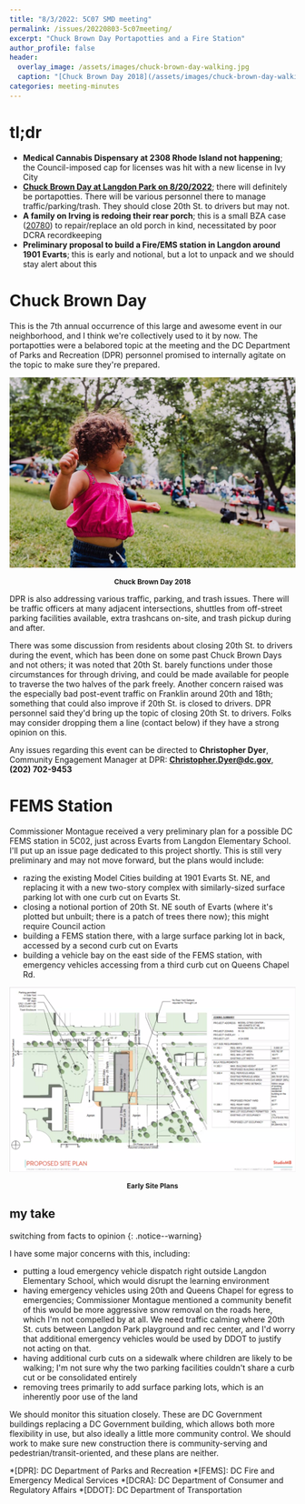 ```yaml
---
title: "8/3/2022: 5C07 SMD meeting"
permalink: /issues/20220803-5c07meeting/
excerpt: "Chuck Brown Day Portapotties and a Fire Station"
author_profile: false
header:
  overlay_image: /assets/images/chuck-brown-day-walking.jpg
  caption: "[Chuck Brown Day 2018](/assets/images/chuck-brown-day-walking.jpg)"
categories: meeting-minutes
---
```

<style>
    p.caption {font-weight: bold; font-size: 12px; text-align: center}
</style>
# tl;dr
- **Medical Cannabis Dispensary at 2308 Rhode Island not happening**; the Council-imposed cap for licenses was hit with a new license in Ivy City
- **[Chuck Brown Day at Langdon Park on 8/20/2022](https://dpr.dc.gov/chuckbrownday)**; there will definitely be portapotties. There will be various personnel there to manage traffic/parking/trash. They should close 20th St. to drivers but may not.
- **A family on Irving is redoing their rear porch**; this is a small BZA case ([20780](https://app.dcoz.dc.gov/CaseReport/CaseReportPage.aspx?case_id=20780)) to repair/replace an old porch in kind, necessitated by poor DCRA recordkeeping
- **Preliminary proposal to build a Fire/EMS station in Langdon around 1901 Evarts**; this is early and notional, but a lot to unpack and we should stay alert about this

# Chuck Brown Day
This is the 7th annual occurrence of this large and awesome event in our neighborhood, and I think we're collectively used to it by now. The portapotties were a belabored topic at the meeting and the DC Department of Parks and Recreation (DPR) personnel promised to internally agitate on the topic to make sure they're prepared.

[![Chuck Brown Day 2018](/assets/images/chuck-brown-day-dancing.jpg)](/assets/images/chuck-brown-day-dancing.jpg)
<p class="caption">Chuck Brown Day 2018</p>

DPR is also addressing various traffic, parking, and trash issues. There will be traffic officers at many adjacent intersections, shuttles from off-street parking facilities available, extra trashcans on-site, and trash pickup during and after.

There was some discussion from residents about closing 20th St. to drivers during the event, which has been done on some past Chuck Brown Days and not others; it was noted that 20th St. barely functions under those circumstances for through driving, and could be made available for people to traverse the two halves of the park freely. Another concern raised was the especially bad post-event traffic on Franklin around 20th and 18th; something that could also improve if 20th St. is closed to drivers. DPR personnel said they'd bring up the topic of closing 20th St. to drivers. Folks may consider dropping them a line (contact below) if they have a strong opinion on this.

Any issues regarding this event can be directed to **Christopher Dyer**, Community Engagement Manager at DPR: **Christopher.Dyer@dc.gov**, **(202) 702-9453**

# FEMS Station
Commissioner Montague received a very preliminary plan for a possible DC FEMS station in 5C02, just across Evarts from Langdon Elementary School. I'll put up an issue page dedicated to this project shortly. This is still very preliminary and may not move forward, but the plans would include:
- razing the existing Model Cities building at 1901 Evarts St. NE, and replacing it with a new two-story complex with similarly-sized surface parking lot with one curb cut on Evarts St.
- closing a notional portion of 20th St. NE south of Evarts (where it's plotted but unbuilt; there is a patch of trees there now); this might require Council action
- building a FEMS station there, with a large surface parking lot in back, accessed by a second curb cut on Evarts
- building a vehicle bay on the east side of the FEMS station, with emergency vehicles accessing from a third curb cut on Queens Chapel Rd.

[![Langdon FEMS proposal](/assets/images/langdon-fems-20220803.png)](/assets/images/langdon-fems-20220803.png)
<p class="caption">Early Site Plans</p>


## my take
switching from facts to opinion
{: .notice--warning}

I have some major concerns with this, including:
- putting a loud emergency vehicle dispatch right outside Langdon Elementary School, which would disrupt the learning environment
- having emergency vehicles using 20th and Queens Chapel for egress to emergencies; Commissioner Montague mentioned a community benefit of this would be more aggressive snow removal on the roads here, which I'm not compelled by at all. We need traffic calming where 20th St. cuts between Langdon Park playground and rec center, and I'd worry that additional emergency vehicles would be used by DDOT to justify not acting on that.
- having additional curb cuts on a sidewalk where children are likely to be walking; I'm not sure why the two parking facilities couldn't share a curb cut or be consolidated entirely
- removing trees primarily to add surface parking lots, which is an inherently poor use of the land

We should monitor this situation closely. These are DC Government buildings replacing a DC Government building, which allows both more flexibility in use, but also ideally a little more community control. We should work to make sure new construction there is community-serving and pedestrian/transit-oriented, and these plans are neither.

*[DPR]: DC Department of Parks and Recreation
*[FEMS]: DC Fire and Emergency Medical Services
*[DCRA]: DC Department of Consumer and Regulatory Affairs
*[DDOT]: DC Department of Transportation